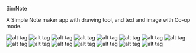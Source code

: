 SimNote

A Simple Note maker app with drawing tool, and text and image with Co-op mode.

![alt tag](https://github.com/landroo/SimNote/blob/main/pictures/big.png)
![alt tag](https://github.com/landroo/SimNote/blob/main/pictures/p01.png)
![alt tag](https://github.com/landroo/SimNote/blob/main/pictures/p02.png)
![alt tag](https://github.com/landroo/SimNote/blob/main/pictures/p03.png)
![alt tag](https://github.com/landroo/SimNote/blob/main/pictures/p04.png)
![alt tag](https://github.com/landroo/SimNote/blob/main/pictures/t1001.png)
![alt tag](https://github.com/landroo/SimNote/blob/main/pictures/t1002.png)
![alt tag](https://github.com/landroo/SimNote/blob/main/pictures/t1003.png)
![alt tag](https://github.com/landroo/SimNote/blob/main/pictures/t1004.png)
![alt tag](https://github.com/landroo/SimNote/blob/main/pictures/t701.png)
![alt tag](https://github.com/landroo/SimNote/blob/main/pictures/t702.png)
![alt tag](https://github.com/landroo/SimNote/blob/main/pictures/t703.png)
![alt tag](https://github.com/landroo/SimNote/blob/main/pictures/t704.png)
![alt tag](https://github.com/landroo/SimNote/blob/main/pictures/icon.png)
![alt tag](https://github.com/landroo/SimNote/blob/main/pictures/small.png)
